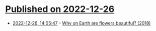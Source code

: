 # [Published on 2022-12-26](index.md)

* [2022-12-26, 14:05:47](https://news.ycombinator.com/item?id=34137693) - [Why on Earth are flowers beautiful? (2018)](https://scientistseessquirrel.wordpress.com/2018/09/18/why-on-earth-are-flowers-beautiful/)
